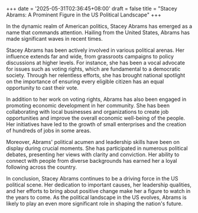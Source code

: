 +++
date = '2025-05-31T02:36:45+08:00'
draft = false
title = "Stacey Abrams: A Prominent Figure in the US Political Landscape"
+++

In the dynamic realm of American politics, Stacey Abrams has emerged as a name that commands attention. Hailing from the United States, Abrams has made significant waves in recent times. 

Stacey Abrams has been actively involved in various political arenas. Her influence extends far and wide, from grassroots campaigns to policy discussions at higher levels. For instance, she has been a vocal advocate for issues such as voting rights, which are fundamental to a democratic society. Through her relentless efforts, she has brought national spotlight on the importance of ensuring every eligible citizen has an equal opportunity to cast their vote. 

In addition to her work on voting rights, Abrams has also been engaged in promoting economic development in her community. She has been collaborating with local businesses and organizations to create job opportunities and improve the overall economic well-being of the people. Her initiatives have led to the growth of small enterprises and the creation of hundreds of jobs in some areas. 

Moreover, Abrams' political acumen and leadership skills have been on display during crucial moments. She has participated in numerous political debates, presenting her views with clarity and conviction. Her ability to connect with people from diverse backgrounds has earned her a loyal following across the country. 

In conclusion, Stacey Abrams continues to be a driving force in the US political scene. Her dedication to important causes, her leadership qualities, and her efforts to bring about positive change make her a figure to watch in the years to come. As the political landscape in the US evolves, Abrams is likely to play an even more significant role in shaping the nation's future.